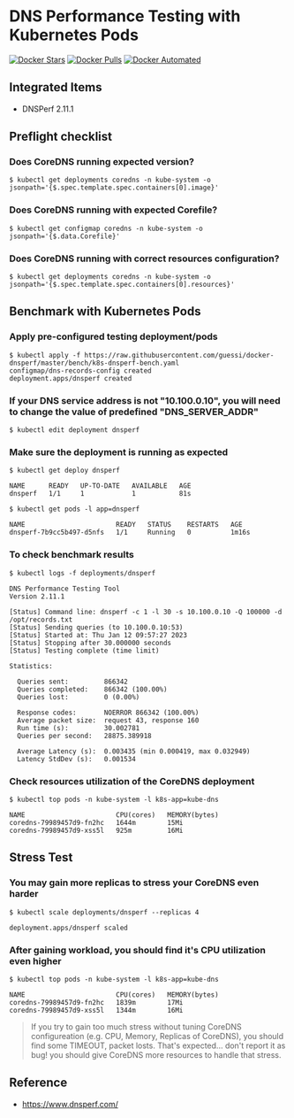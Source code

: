 # DNS Performance Testing with Kubernetes Pods

[![Docker Stars](https://img.shields.io/docker/stars/guessi/dnsperf.svg)](https://hub.docker.com/r/guessi/dnsperf/)
[![Docker Pulls](https://img.shields.io/docker/pulls/guessi/dnsperf.svg)](https://hub.docker.com/r/guessi/dnsperf/)
[![Docker Automated](https://img.shields.io/docker/automated/guessi/dnsperf.svg)](https://hub.docker.com/r/guessi/dnsperf/)


## Integrated Items

* DNSPerf 2.11.1

## Preflight checklist

### Does CoreDNS running expected version?

    $ kubectl get deployments coredns -n kube-system -o jsonpath='{$.spec.template.spec.containers[0].image}'

### Does CoreDNS running with expected Corefile?

    $ kubectl get configmap coredns -n kube-system -o jsonpath='{$.data.Corefile}'

### Does CoreDNS running with correct resources configuration?

    $ kubectl get deployments coredns -n kube-system -o jsonpath='{$.spec.template.spec.containers[0].resources}'

## Benchmark with Kubernetes Pods

### Apply pre-configured testing deployment/pods

    $ kubectl apply -f https://raw.githubusercontent.com/guessi/docker-dnsperf/master/bench/k8s-dnsperf-bench.yaml
    configmap/dns-records-config created
    deployment.apps/dnsperf created

### If your DNS service address is not "10.100.0.10", you will need to change the value of predefined "DNS_SERVER_ADDR"

    $ kubectl edit deployment dnsperf

### Make sure the deployment is running as expected

    $ kubectl get deploy dnsperf

    NAME      READY   UP-TO-DATE   AVAILABLE   AGE
    dnsperf   1/1     1            1           81s

    $ kubectl get pods -l app=dnsperf

    NAME                       READY   STATUS    RESTARTS   AGE
    dnsperf-7b9cc5b497-d5nfs   1/1     Running   0          1m16s

### To check benchmark results

    $ kubectl logs -f deployments/dnsperf

    DNS Performance Testing Tool
    Version 2.11.1

    [Status] Command line: dnsperf -c 1 -l 30 -s 10.100.0.10 -Q 100000 -d /opt/records.txt
    [Status] Sending queries (to 10.100.0.10:53)
    [Status] Started at: Thu Jan 12 09:57:27 2023
    [Status] Stopping after 30.000000 seconds
    [Status] Testing complete (time limit)

    Statistics:

      Queries sent:         866342
      Queries completed:    866342 (100.00%)
      Queries lost:         0 (0.00%)

      Response codes:       NOERROR 866342 (100.00%)
      Average packet size:  request 43, response 160
      Run time (s):         30.002781
      Queries per second:   28875.389918

      Average Latency (s):  0.003435 (min 0.000419, max 0.032949)
      Latency StdDev (s):   0.001534

### Check resources utilization of the CoreDNS deployment

    $ kubectl top pods -n kube-system -l k8s-app=kube-dns

    NAME                       CPU(cores)   MEMORY(bytes)
    coredns-79989457d9-fn2hc   1644m        15Mi
    coredns-79989457d9-xss5l   925m         16Mi

## Stress Test

### You may gain more replicas to stress your CoreDNS even harder

    $ kubectl scale deployments/dnsperf --replicas 4

    deployment.apps/dnsperf scaled

### After gaining workload, you should find it's CPU utilization even higher

    $ kubectl top pods -n kube-system -l k8s-app=kube-dns

    NAME                       CPU(cores)   MEMORY(bytes)
    coredns-79989457d9-fn2hc   1839m        17Mi
    coredns-79989457d9-xss5l   1344m        16Mi

> If you try to gain too much stress without tuning CoreDNS configureation (e.g. CPU, Memory, Replicas of CoreDNS), you should find some TIMEOUT, packet losts. That's expected... don't report it as bug! you should give CoreDNS more resources to handle that stress.

## Reference

- https://www.dnsperf.com/
